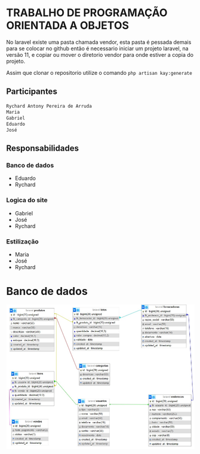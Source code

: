# TRABALHO DE PROGRAMAÇÃO ORIENTADA A OBJETOS

No laravel existe uma pasta chamada vendor, esta pasta é pessada demais para se colocar no github
então é necessario iniciar um projeto laravel, na versão 11, e copiar ou mover o diretorio vendor
para onde estiver a copia do projeto.

Assim que clonar o repositorio utilize o comando `php artisan kay:generate`


## Participantes
    Rychard Antony Pereira de Arruda
    Maria
    Gabriel
    Eduardo
    José

## Responsabilidades

### Banco de dados
- Eduardo
- Rychard
### Logica do site
- Gabriel 
- José
- Rychard
### Estilização
- Maria
- José
- Rychard

# Banco de dados

![imagem do banco de dados](/githubdocs/imgs/banco_de_dados.jpg)